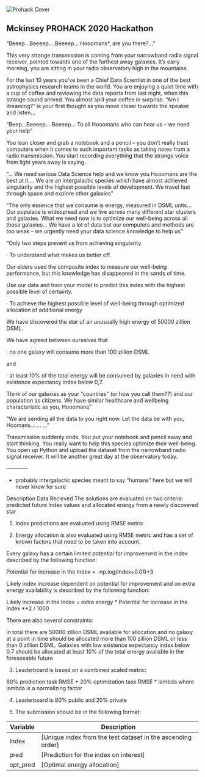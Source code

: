 ![Prohack Cover](https://i.imgur.com/9Vji9vf.png)

## Mckinsey PROHACK 2020 Hackathon

“Beeep…Beeeep….Beeeep… Hooomans*, are you there?...”

This very strange transmission is coming from your narrowband radio signal receiver, pointed towards one of the farthest away galaxies. It’s early morning, you are sitting in your radio observatory high in the mountains.

For the last 10 years you’ve been a Chief Data Scientist in one of the best astrophysics research teams in the world. You are enjoying a quiet time with a cup of coffee and reviewing the data reports from last night, when this strange sound arrived. You almost spill your coffee in surprise. “Am I dreaming?” is your first thought as you move closer towards the speaker and listen…

“Beep…Beeeep….Beeeep… To all Hooomans who can hear us – we need your help”

You lean closer and grab a notebook and a pencil – you don’t really trust computers when it comes to such important tasks as taking notes from a radio transmission. You start recording everything that the strange voice from light years away is saying.

“… We need serious Data Science help and we know you Hooomans are the best at it…. We are an intergalactic species which have almost achieved singularity and the highest possible levels of development. We travel fast through space and explore other galaxies”

“The only essence that we consume is energy, measured in DSML units…Our populace is widespread and we live across many different star clusters and galaxies. What we need now is to optimize our well-being across all those galaxies… We have a lot of data but our сomputers and methods are too weak – we urgently need your data science knowledge to help us”

“Only two steps prevent us from achieving singularity

· To understand what makes us better off.

Our elders used the composite index to measure our well-being performance, but this knowledge has disappeared in the sands of time.

Use our data and train your model to predict this index with the highest possible level of certainty.

· To achieve the highest possible level of well-being through optimized allocation of additional energy

We have discovered the star of an unusually high energy of 50000 zillion DSML.

We have agreed between ourselves that 

· no one galaxy will consume more than 100 zillion DSML 

and 

· at least 10% of the total energy will be consumed by galaxies in need with existence expectancy index below 0,7.

Think of our galaxies as your “countries” (or how you call them??) and our population as citizens. We have similar healthcare and wellbeing characteristic as you, Hooomans”

“We are sending all the data to you right now. Let the data be with you, Hoomans… … …”

Transmission suddenly ends. You put your notebook and pencil away and start thinking. You really want to help this species optimize their well-being. You open up Python and upload the dataset from the narrowband radio signal receiver. It will be another great day at the observatory today.

————

* probably intergalactic species meant to say “humans” here but we will never know for sure

Description Data Recieved
The solutions are evaluated on two criteria: predicted future Index values and allocated energy from a newly discovered star

1) Index predictions are evaluated using RMSE metric

2) Energy allocation is also evaluated using RMSE metric and has a set of known factors that need to be taken into account.

Every galaxy has a certain limited potential for improvement in the index described by the following function:

Potential for increase in the Index = -np.log(Index+0.01)+3

Likely index increase dependent on potential for improvement and on extra energy availability is described by the following function:

Likely increase in the Index = extra energy * Potential for increase in the Index **2 / 1000

There are also several constraints:

in total there are 50000 zillion DSML available for allocation and no galaxy at a point in time should be allocated more than 100 zillion DSML or less than 0 zillion DSML. Galaxies with low existence expectancy index below 0.7 should be allocated at least 10% of the total energy available in the foreseeable future

3) Leaderboard is based on a combined scaled metric:

80% prediction task RMSE + 20% optimization task RMSE * lambda where lambda is a normalizing factor

4) Leaderboard is 80% public and 20% private

5) The submission should be in the following format:
            

| Variable | Description |
| ------ | ------ |
| Index | [Unique index from the test dataset in the ascending order] |
| pred | [Prediction for the index on interest] |
| opt_pred | [Optimal energy allocation] |


